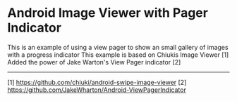 Android Image Viewer with Pager Indicator
===

This is an example of using a view pager to show an small gallery of images with a progress indicator
This example is based on Chiukis Image Viewer [1]
Added the power of Jake Warton's View Pager indicator [2]

---
[1] https://github.com/chiuki/android-swipe-image-viewer
[2] https://github.com/JakeWharton/Android-ViewPagerIndicator

